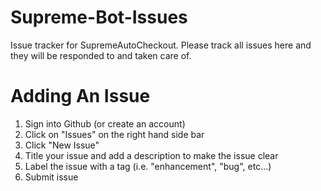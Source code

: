 Supreme-Bot-Issues
==================

Issue tracker for SupremeAutoCheckout. Please track all issues here and they will be responded to and taken care of.

Adding An Issue
===============

1. Sign into Github (or create an account)
2. Click on "Issues" on the right hand side bar
3. Click "New Issue"
4. Title your issue and add a description to make the issue clear
5. Label the issue with a tag (i.e. "enhancement", "bug", etc...)
6. Submit issue



